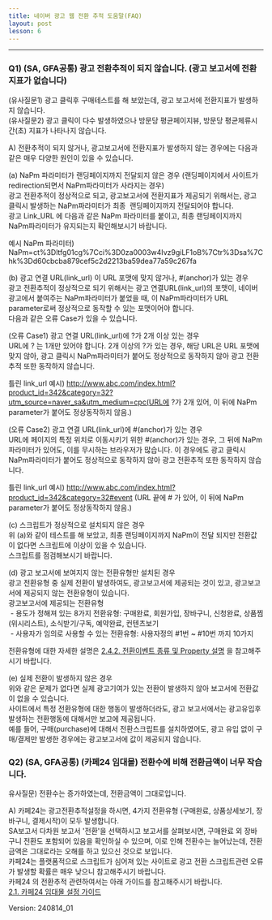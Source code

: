 ```yaml
---
title: 네이버 광고 웹 전환 추적 도움말(FAQ)
layout: post
lesson: 6
---
```

------

### Q1) (SA, GFA공통) 광고 전환추적이 되지 않습니다. (광고 보고서에 전환지표가 없습니다)

(유사질문1) 광고 클릭후 구매테스트를 해 보았는데, 광고 보고서에 전환지표가 발생하지 않습니다.   
(유사질문2) 광고 클릭이 다수 발생하였으나 방문당 평균페이지뷰, 방문당 평균체류시간(초) 지표가 나타나지 않습니다.

A) 전환추적이 되지 않거나, 광고보고서에 전환지표가 발생하지 않는 경우에는 다음과 같은 매우 다양한 원인이 있을 수 있습니다.

(a) NaPm 파라미터가 랜딩페이지까지 전달되지 않은 경우 (랜딩페이지에서 사이트가 redirection되면서 NaPm파라미터가 사라지는 경우)<br>
광고 전환추적이 정상적으로 되고, 광고보고서에 전환지표가 제공되기 위해서는, 광고 클릭시 발생하는 NaPm파라미터가 최종  랜딩페이지까지 전달되어야 합니다. <br>
광고 Link_URL 에 다음과 같은 NaPm 파라미터를 붙이고, 최종 랜딩페이지까지 NaPm파라미터가 유지되는지 확인해보시기 바랍니다. 

예시 NaPm 파라미터) NaPm=ct%3Dltfg01cg%7Cci%3D0za0003w4Ivz9giLF1oB%7Ctr%3Dsa%7Chk%3Dd60cbcba879cef5c2d2213ba59dea77a59c267fa

(b) 광고 연결 URL(link_url) 이 URL 포맷에 맞지 않거나, #(anchor)가 있는 경우<br>
광고 전환추적이 정상적으로 되기 위해서는 광고 연결URL(link_url)의 포맷이, 네이버광고에서 붙여주는 NaPm파라미터가 붙었을 때, 이 NaPm파라미터가 URL parameter로써 정상적으로 동작할 수 있는 포맷이어야 합니다.<br>
다음과 같은 오류 Case가 있을 수 있습니다. 

(오류 Case1) 광고 연결 URL(link_url)에 ?가 2개 이상 있는 경우<br>
URL에 ? 는 1개만 있어야 합니다. 2개 이상의 ?가 있는 경우, 해당 URL은 URL 포맷에 맞지 않아, 광고 클릭시 NaPm파라미터가 붙어도 정상적으로 동작하지 않아 광고 전환추적 또한 동작하지 않습니다.

틀린 link_url 예시) http://www.abc.com/index.html?product_id=342&category=32?utm_source=naver_sa&utm_medium=cpc(URL에 ?가 2개 있어, 이 뒤에 NaPm parameter가 붙어도 정상동작하지 않음.)

(오류 Case2) 광고 연결 URL(link_url)에 #(anchor)가 있는 경우 <br>
URL에 페이지의 특정 위치로 이동시키기 위한 #(anchor)가 있는 경우, 그 뒤에 NaPm 파라미터가 있어도, 이를 무시하는 브라우저가 많습니다. 이 경우에도 광고 클릭시 NaPm파라미터가 붙어도 정상적으로 동작하지 않아 광고 전환추적 또한 동작하지 않습니다. 

틀린 link_url 예시) http://www.abc.com/index.html?product_id=342&category=32#event (URL 끝에 # 가 있어, 이 뒤에 NaPm parameter가 붙어도 정상동작하지 않음.)

(c) 스크립트가 정상적으로 설치되지 않은 경우<br>
위 (a)와 같이 테스트를 해 보았고, 최종 랜딩페이지까지 NaPm이 전달 되지만 전환값이 없다면 스크립트에 이상이 있을 수 있습니다.<br>
스크립트를 점검해보시기 바랍니다.

(d) 광고 보고서에 보여지지 않는 전환유형만 설치된 경우<br>
광고 전환유형 중 실제 전환이 발생하여도, 광고보고서에 제공되는 것이 있고, 광고보고서에 제공되지 않는 전환유형이 있습니다. <br>
광고보고서에 제공되는 전환유형  <br>
 - 용도가 정해져 있는 8가지 전환유형: 구매완료, 회원가입, 장바구니, 신청완료, 상품찜(위시리스트), 소식받기/구독, 예약완료, 컨텐츠보기  
 - 사용자가 임의로 사용할 수 있는 전환유형: 사용자정의 #1번 ~ #10번 까지 10가지

전환유형에 대한 자세한 설명은 [2.4.2. 전환이벤트 종류 및 Property 설명](https://naver.github.io/conversion-tracking/pages/01_script_guide_wcstrans/#242-%EC%A0%84%ED%99%98%EC%9D%B4%EB%B2%A4%ED%8A%B8-%EC%A2%85%EB%A5%98-%EB%B0%8F-property-%EC%84%A4%EB%AA%85) 을 참고해주시기 바랍니다.

(e) 실제 전환이 발생하지 않은 경우<br>
위와 같은 문제가 없다면 실제 광고기여가 있는 전환이 발생하지 않아 보고서에 전환값이 없을 수 있습니다.<br>
사이트에서 특정 전환유형에 대한 행동이 발생하더라도, 광고 보고서에서는 광고유입후 발생하는 전환행동에 대해서만 보고에 제공됩니다. <br>
예를 들어, 구매(purchase)에 대해서 전환스크립트를 설치하였어도, 광고 유입 없이 구매/결제만 발생한 경우에는 광고보고서에 값이 제공되지 않습니다.

### Q2) (SA, GFA공통) (카페24 임대몰) 전환수에 비해 전환금액이 너무 작습니다. 
유사질문) 전환수는 증가하였는데, 전환금액이 그대로입니다.

A) 카페24는 광고전환추적설정을 하시면, 4가지 전환유형 (구매완료, 상품상세보기, 장바구니, 결제시작)이 모두 발생합니다.<br>
SA보고서 다차원 보고서 '전환'을 선택하시고 보고서를 살펴보시면, 구매완료 외 장바구니 전환도 포함되어 있음을 확인하실 수 있으며, 이로 인해 전환수는 늘어났는데, 전환금액은 그대로라는 오해를 하고 있으신 것으로 보입니다.<br>
카페24는 플랫폼적으로 스크립트가 심어져 있는 사이트로 광고 전환 스크립트관련 오류가 발생할 확률은 매우 낮으니 참고해주시기 바랍니다.<br>
카페24 의 전환추적 관련하여서는 아래 가이드를 참고해주시기 바랍니다.  <br>
[2.1. 카페24 임대몰 설정 가이드](https://naver.github.io/conversion-tracking/pages/02_ecom_platform_guide/#21-%EC%B9%B4%ED%8E%9824)

Version: 240814_01


